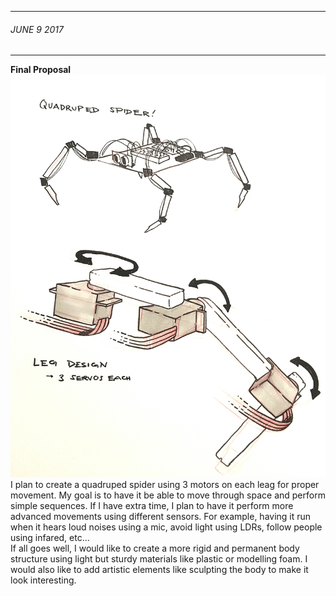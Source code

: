 ___
###### JUNE 9 2017 
___
**Final Proposal**
![spider](https://github.com/sbelofsky/arduinoroboticssummer2017/blob/master/images/2017-06-09%2015.07.20.jpg?raw=true)
<br>I plan to create a quadruped spider using 3 motors on each leag for proper movement. My goal is to have it be able to move through space and perform simple sequences. If I have extra time, I plan to have it perform more advanced movements using different sensors. For example, having it run when it hears loud noises using a mic, avoid light using LDRs, follow people using infared, etc...
<br>If all goes well, I would like to create a more rigid and permanent body structure using light but sturdy materials like plastic or modelling foam. I would also like to add artistic elements like sculpting the body to make it look interesting.

